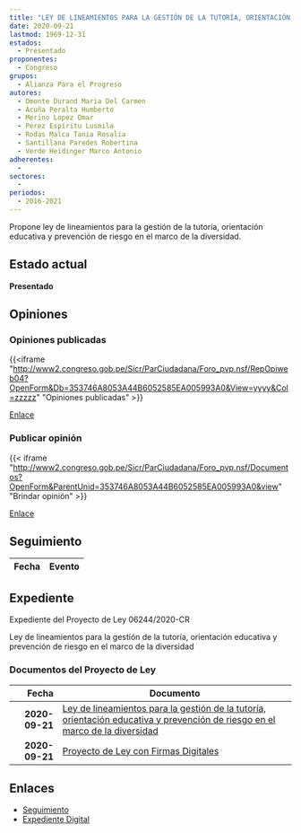 ```yaml
---
title: "LEY DE LINEAMIENTOS PARA LA GESTIÓN DE LA TUTORÍA, ORIENTACIÓN EDUCATIVA Y PREVENCIÓN DE RIESGO EN EL MARCO DE LA DIVERSIDAD"
date: 2020-09-21
lastmod: 1969-12-31
estados: 
  - Presentado
proponentes: 
  - Congreso
grupos: 
  - Alianza Para el Progreso
autores: 
  - Omonte Durand Maria Del Carmen
  - Acuña Peralta Humberto
  - Merino Lopez Omar
  - Pérez Espíritu Lusmila
  - Rodas Malca Tania Rosalia
  - Santillana Paredes Robertina
  - Verde Heidinger Marco Antonio
adherentes: 
  - 
sectores: 
  - 
periodos: 
  - 2016-2021
---
```


Propone ley de lineamientos para la gestión de la tutoría, orientación educativa y prevención de riesgo en el marco de la diversidad.


## Estado actual

**Presentado**

## Opiniones

### Opiniones publicadas

{{<iframe "http://www2.congreso.gob.pe/Sicr/ParCiudadana/Foro_pvp.nsf/RepOpiweb04?OpenForm&Db=353746A8053A44B6052585EA005993A0&View=yyyy&Col=zzzzz" "Opiniones publicadas" >}}

[Enlace](http://www2.congreso.gob.pe/Sicr/ParCiudadana/Foro_pvp.nsf/RepOpiweb04?OpenForm&Db=353746A8053A44B6052585EA005993A0&View=yyyy&Col=zzzzz)
### Publicar opinión

{{< iframe "http://www2.congreso.gob.pe/Sicr/ParCiudadana/Foro_pvp.nsf/Documentos?OpenForm&ParentUnid=353746A8053A44B6052585EA005993A0&view" "Brindar opinión" >}}

[Enlace](http://www2.congreso.gob.pe/Sicr/ParCiudadana/Foro_pvp.nsf/Documentos?OpenForm&ParentUnid=353746A8053A44B6052585EA005993A0&view)

## Seguimiento

| Fecha | Evento |
|------:|--------|


## Expediente

Expediente del Proyecto de Ley 06244/2020-CR

Ley de lineamientos para la gestión de la tutoría, orientación educativa y prevención de riesgo en el marco de la diversidad


### Documentos del Proyecto de Ley

| Fecha | Documento |
|------:|--------|
| **2020-09-21** | [Ley de lineamientos para la gestión de la tutoría, orientación educativa y prevención de riesgo en el marco de la diversidad](http://www.leyes.congreso.gob.pe/Documentos/2016_2021/Proyectos_de_Ley_y_de_Resoluciones_Legislativas/PL06244-2020921.pdf) |
| **2020-09-21** | [Proyecto de Ley con Firmas Digitales](http://www.leyes.congreso.gob.pe/Documentos/2016_2021/Proyectos_de_Ley_y_de_Resoluciones_Legislativas/Proyectos_Firmas_digitales/PL06244.pdf) |

## Enlaces 

- [Seguimiento](http://www2.congreso.gob.pe/Sicr/TraDocEstProc/CLProLey2016.nsf/f7fff46988ca05b1052578e100829cc7/df59a83f0682a5c8052585ea00708f74?OpenDocument)
- [Expediente Digital](http://www2.congreso.gob.pe/Sicr/TraDocEstProc/CLProLey2016.nsf/f7fff46988ca05b1052578e100829cc7/df59a83f0682a5c8052585ea00708f74?OpenDocument&Click=05257FB7005EB655.eb71d0cf91d8294e05256cdf006b5706/$Body/0.1C6C)

